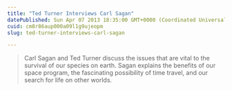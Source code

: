 ```yaml
---
title: "Ted Turner Interviews Carl Sagan"
datePublished: Sun Apr 07 2013 18:35:00 GMT+0000 (Coordinated Universal Time)
cuid: cm8r86aup000a09l1g9ujeopm
slug: ted-turner-interviews-carl-sagan

---
```



> Carl Sagan and Ted Turner discuss the issues that are vital to the survival of our species on earth. Sagan explains the benefits of our space program, the fascinating possibility of time travel, and our search for life on other worlds.
